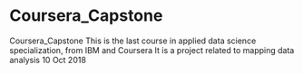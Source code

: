 # Coursera_Capstone
Coursera_Capstone
This is the last course in applied data science specialization, from IBM and Coursera
It is a project related to mapping data analysis
10 Oct 2018
